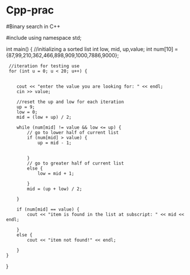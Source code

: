 # Cpp-prac
#Binary search in C++


#include <iostream>
using namespace std;

int main()
{
    //initializing a sorted list
     int low, mid, up,value;
     int num[10] = {87,99,210,362,466,898,909,1000,7886,9000};

     //iteration for testing use
     for (int u = 0; u < 20; u++) {


        cout << "enter the value you are looking for: " << endl;
        cin >> value;
        
        //reset the up and low for each iteration
        up = 9;
        low = 0;
        mid = (low + up) / 2;

        while (num[mid] != value && low <= up) {
            // go to lower half of current list
            if (num[mid] > value) {
                up = mid - 1;


            }
            // go to greater half of current list
            else {
                low = mid + 1;

            }
            mid = (up + low) / 2;

        }

        if (num[mid] == value) {
            cout << "item is found in the list at subscript: " << mid << endl;

        }
        else {
            cout << "item not found!" << endl;

        }
    }
    
}

